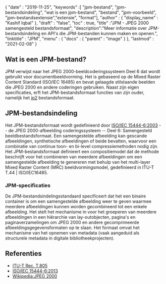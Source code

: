 {
  "date" : "2019-11-25",
  "keywords" :[ "jpm-bestand", "jpm-bestandsindeling", "wat is een jpm-bestand", "bestand", "jpm-voorbeeld", "jpm-bestandsextensie","extensie", "format"],
  "author" : {
    "display_name" : "Kashif Iqbal"
},
  "draft" : "false",
  "toc" : true,
  "title" :"JPM - JPEG 2000 samengesteld bestandsformaat",
  "description":"Meer informatie over JPM-bestandsindeling en API's die JPM-bestanden kunnen maken en openen.",
  "linktitle" : "JPM",
  "menu" : {
    "docs" : {
      "parent" : "image"
}
},
  "lastmod" : "2021-02-08"
}

## Wat is een JPM-bestand?

JPM verwijst naar het JPEG 2000-beeldcoderingssysteem Deel 6 dat wordt gebruikt voor documentbeeldvorming. Het is gebaseerd op de Mixed Raster Content Standard (ISO/IEC 16485) en bevat gelaagde stilstaande beelden die JPEG 2000 en andere coderingen gebruiken. Naast zijn eigen specificaties, erft het JPM-bestandsformaat functies van zijn ouder, namelijk het [jp2](/nl/image/jp2/) bestandsformaat.

## JPM-bestandsindeling

Het JPM-bestandsformaat wordt gedefinieerd door [ISO/IEC 15444-6:2003](https://www.iso.org/standard/61124.html) -- de JPEG 2000-afbeelding coderingssysteem -- Deel 6: Samengesteld beeldbestandsformaat. Een samengestelde afbeelding kan gescande afbeeldingen, synthetische afbeeldingen of beide bevatten, waarvoor een combinatie van continue toon- en bi-level compressiemethoden nodig zijn. Het JPM-bestandsformaat definieert een compositiemodel dat de methode beschrijft voor het combineren van meerdere afbeeldingen om een samengestelde afbeelding te genereren met behulp van het multi-layer Mixed Raster Content (MRC) beeldvormingsmodel, gedefinieerd in ITU-T T.44 | ISO/IEC16485.

### JPM-specificaties
De JPM-bestandsindelingsstandaard specificeert dat het een binaire container is om een samengestelde afbeelding weer te geven waarmee meerdere afbeeldingen kunnen worden gecombineerd tot een enkele afbeelding. Het stelt het mechanisme in voor het groeperen van meerdere afbeeldingen in een hiërarchie van lay-outobjecten, pagina's en paginaverzamelingen om JPEG 2000 en andere gecomprimeerde afbeeldingsgegevensformaten op te slaan. Het formaat omvat het mechanisme van het opnemen van metadata (vaak aangeduid als structurele metadata in digitale bibliotheekprojecten).

## Referenties

* [ITU-T Rec. T.805](http://www.itu.int/rec/T-REC-T.805/en)
* [ISO/IEC 15444-6:2013](https://www.iso.org/standard/61124.html)
* [Wikipedia:JPEG 2000](https://en.wikipedia.org/wiki/JPEG_2000)

